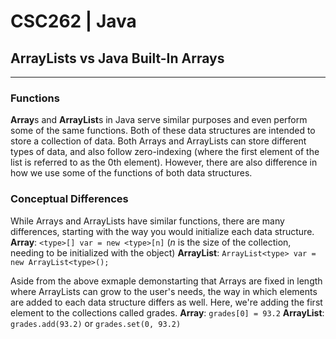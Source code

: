# CSC262 | Java 
## ArrayLists vs Java Built-In Arrays
---
### Functions
**Array**s and **ArrayList**s in Java serve similar purposes and even perform some of the same functions. Both of these data structures are intended to store a collection of data. Both Arrays and ArrayLists can store different types of data, and also follow zero-indexing (where the first element of the list is referred to as the 0th element). However, there are also difference in how we use some of the functions of both data structures.

### Conceptual Differences
While Arrays and ArrayLists have similar functions, there are many differences, starting with the way you would initialize each data structure.
**Array**: `<type>[] var = new <type>[n]` (*n* is the size of the collection, needing to be initialized with the object)
**ArrayList**: `ArrayList<type> var = new ArrayList<type>();`

Aside from the above exmaple demonstarting that Arrays are fixed in length where ArrayLists can grow to the user's needs, the way in which elements are added to each data structure differs as well. Here, we're adding the first element to the collections called grades.
**Array**: `grades[0] = 93.2`
**ArrayList**: `grades.add(93.2)` or `grades.set(0, 93.2)`
